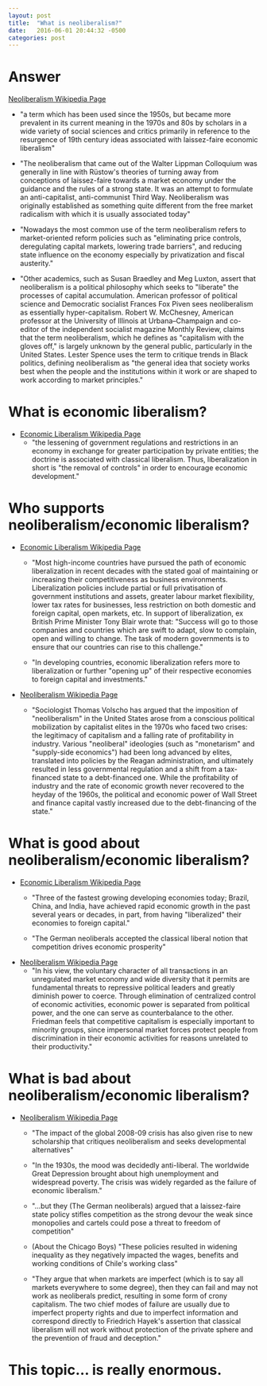 ```yaml
---
layout: post
title:  "What is neoliberalism?"
date:   2016-06-01 20:44:32 -0500
categories: post
---
```


# Answer

[Neoliberalism Wikipedia Page][wikipedia-neoliberalism]

* "a term which has been used since the 1950s, but became more prevalent in its current meaning in the 1970s and 80s by scholars in a wide variety of social sciences and critics primarily in reference to the resurgence of 19th century ideas associated with laissez-faire economic liberalism"

* "The neoliberalism that came out of the Walter Lippman Colloquium was generally in line with Rüstow's theories of turning away from conceptions of laissez-faire towards a market economy under the guidance and the rules of a strong state. It was an attempt to formulate an anti-capitalist, anti-communist Third Way. Neoliberalism was originally established as something quite different from the free market radicalism with which it is usually associated today"

* "Nowadays the most common use of the term neoliberalism refers to market-oriented reform policies such as "eliminating price controls, deregulating capital markets, lowering trade barriers", and reducing state influence on the economy especially by privatization and fiscal austerity."

* "Other academics, such as Susan Braedley and Meg Luxton, assert that neoliberalism is a political philosophy which seeks to "liberate" the processes of capital accumulation. American professor of political science and Democratic socialist Frances Fox Piven sees neoliberalism as essentially hyper-capitalism. Robert W. McChesney, American professor at the University of Illinois at Urbana–Champaign and co-editor of the independent socialist magazine Monthly Review, claims that the term neoliberalism, which he defines as "capitalism with the gloves off," is largely unknown by the general public, particularly in the United States. Lester Spence uses the term to critique trends in Black politics, defining neoliberalism as "the general idea that society works best when the people and the institutions within it work or are shaped to work according to market principles."

# What is economic liberalism?

* [Economic Liberalism Wikipedia Page][wikipedia-economicliberalism]
    * "the lessening of government regulations and restrictions in an economy in exchange for greater participation by private entities; the doctrine is associated with classical liberalism. Thus, liberalization in short is "the removal of controls" in order to encourage economic development."

# Who supports neoliberalism/economic liberalism?

* [Economic Liberalism Wikipedia Page][wikipedia-economicliberalism]
    * "Most high-income countries have pursued the path of economic liberalization in recent decades with the stated goal of maintaining or increasing their competitiveness as business environments. Liberalization policies include partial or full privatisation of government institutions and assets, greater labour market flexibility, lower tax rates for businesses, less restriction on both domestic and foreign capital, open markets, etc. In support of liberalization, ex British Prime Minister Tony Blair wrote that: "Success will go to those companies and countries which are swift to adapt, slow to complain, open and willing to change. The task of modern governments is to ensure that our countries can rise to this challenge."

    * "In developing countries, economic liberalization refers more to liberalization or further "opening up" of their respective economies to foreign capital and investments."

* [Neoliberalism Wikipedia Page][wikipedia-neoliberalism]
    * "Sociologist Thomas Volscho has argued that the imposition of "neoliberalism" in the United States arose from a conscious political mobilization by capitalist elites in the 1970s who faced two crises: the legitimacy of capitalism and a falling rate of profitability in industry. Various "neoliberal" ideologies (such as "monetarism" and "supply-side economics") had been long advanced by elites, translated into policies by the Reagan administration, and ultimately resulted in less governmental regulation and a shift from a tax-financed state to a debt-financed one. While the profitability of industry and the rate of economic growth never recovered to the heyday of the 1960s, the political and economic power of Wall Street and finance capital vastly increased due to the debt-financing of the state."

# What is good about neoliberalism/economic liberalism?
* [Economic Liberalism Wikipedia Page][wikipedia-economicliberalism]
    * "Three of the fastest growing developing economies today; Brazil, China, and India, have achieved rapid economic growth in the past several years or decades, in part, from having "liberalized" their economies to foreign capital."

    * "The German neoliberals accepted the classical liberal notion that competition drives economic prosperity"
* [Neoliberalism Wikipedia Page][wikipedia-neoliberalism]
    * "In his view, the voluntary character of all transactions in an unregulated market economy and wide diversity that it permits are fundamental threats to repressive political leaders and greatly diminish power to coerce. Through elimination of centralized control of economic activities, economic power is separated from political power, and the one can serve as counterbalance to the other. Friedman feels that competitive capitalism is especially important to minority groups, since impersonal market forces protect people from discrimination in their economic activities for reasons unrelated to their productivity."

# What is bad about neoliberalism/economic liberalism?

* [Neoliberalism Wikipedia Page][wikipedia-neoliberalism]
    * "The impact of the global 2008-09 crisis has also given rise to new scholarship that critiques neoliberalism and seeks developmental alternatives"

    * "In the 1930s, the mood was decidedly anti-liberal. The worldwide Great Depression brought about high unemployment and widespread poverty. The crisis was widely regarded as the failure of economic liberalism."

    * "...but they (The German neoliberals) argued that a laissez-faire state policy stifles competition as the strong devour the weak since monopolies and cartels could pose a threat to freedom of competition"

    * (About the Chicago Boys) "These policies resulted in widening inequality as they negatively impacted the wages, benefits and working conditions of Chile's working class"

    * "They argue that when markets are imperfect (which is to say all markets everywhere to some degree), then they can fail and may not work as neoliberals predict, resulting in some form of crony capitalism. The two chief modes of failure are usually due to imperfect property rights and due to imperfect information and correspond directly to Friedrich Hayek's assertion that classical liberalism will not work without protection of the private sphere and the prevention of fraud and deception."

# This topic... is really enormous.


[wikipedia-neoliberalism]: https://en.wikipedia.org/wiki/Neoliberalism
[wikipedia-economicliberalism]: https://en.wikipedia.org/wiki/Economic_liberalization
